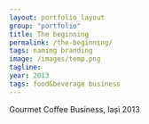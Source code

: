```yaml
---
layout: portfolio_layout
group: "portfolio"
title: The beginning
permalink: /the-beginning/
tags: naming branding
image: /images/temp.png
tagline: 
year: 2013
tags: food&beverage business
---
```


Gourmet Coffee Business, Iași 2013
